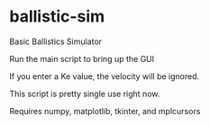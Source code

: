 # ballistic-sim
Basic Ballistics Simulator

Run the main script to bring up the GUI

If you enter a Ke value, the velocity will be ignored.

This script is pretty single use right now.

Requires numpy, matplotlib, tkinter, and mplcursors
